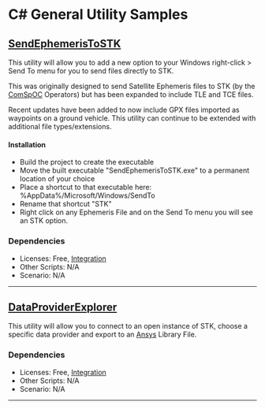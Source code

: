 # C# General Utility Samples

## [SendEphemerisToSTK](SendEphemerisToSTK)

This utility will allow you to add a new option to your Windows right-click > Send To menu for you to send files directly to STK.

This was originally designed to send Satellite Ephemeris files to STK (by the [ComSpOC](https://comspoc.com/) Operators) but has been expanded to include TLE and TCE files.

Recent updates have been added to now include GPX files imported as waypoints on a ground vehicle.  This utility can continue to be extended with additional file types/extensions.

#### Installation

* Build the project to create the executable
* Move the built executable "SendEphemerisToSTK.exe" to a permanent location of your choice
* Place a shortcut to that executable here: %AppData%/Microsoft/Windows/SendTo
* Rename that shortcut "STK"
* Right click on any Ephemeris File and on the Send To menu you will see an STK option.

### Dependencies

* Licenses: Free, [Integration](https://www.agi.com/products/stk-systems-bundle/stk-integration)
* Other Scripts: N/A
* Scenario: N/A

---

## [DataProviderExplorer](DataProviderExplorer)

This utility will allow you to connect to an open instance of STK, choose a specific data provider and export to an [Ansys](https://ansys.com) Library File.

### Dependencies

* Licenses: Free, [Integration](https://www.agi.com/products/stk-systems-bundle/stk-integration)
* Other Scripts: N/A
* Scenario: N/A

---
